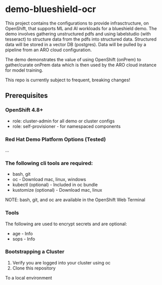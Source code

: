 # demo-blueshield-ocr
This project contains the configurations to provide infrasctructure, on OpenShift, that supports ML and AI workloads for a blueshield demo.  The demo involves gathering unstructured pdfs and using labelstudio (with tesseract) to structure data from the pdfs into structured data.  Structured data will be stored in a vector DB (postgres).  Data will be pulled by a pipeline from an ARO cloud configuration.  

The demo demonstrates the value of using OpenShift (onPrem) to gather/curate onPrem data which is then used by the ARO cloud instance for model training.

This repo is currently subject to frequent, breaking changes!

## Prerequisites

### OpenShift 4.8+
- role: cluster-admin for all demo or cluster configs
- role: self-provisioner - for namespaced components

### Red Hat Demo Platform Options (Tested)
...

### The following cli tools are required:
- bash, git
- oc - Download mac, linux, windows
- kubectl (optional) - Included in oc bundle
- kustomize (optional) - Download mac, linux

NOTE: bash, git, and oc are available in the OpenShift Web Terminal

### Tools
The following are used to encrypt secrets and are optional:
- age - Info
- sops - Info
  
### Bootstrapping a Cluster
1. Verify you are logged into your cluster using oc
2. Clone this repository

To a local environment
